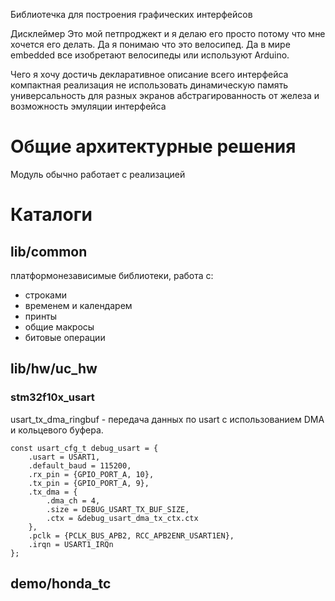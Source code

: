 Библиотечка для построения графических интерфейсов

Дисклеймер
Это мой петпроджект и я делаю его просто потому что мне хочется его делать. Да я понимаю что это велосипед. Да в мире embedded все изобретают велосипеды или используют Arduino.

Чего я хочу достичь
	декларативное описание всего интерфейса
	компактная реализация
	не использовать динамическую память
	универсальность для разных экранов
	абстрагированность от железа и возможность эмуляции интерфейса

# Общие архитектурные решения

Модуль обычно работает с реализацией



# Каталоги

## lib/common
платформонезависимые библиотеки, работа с:
* строками
* временем и календарем
* принты
* общие макросы
* битовые операции

## lib/hw/uc_hw
### stm32f10x_usart
usart_tx_dma_ringbuf - передача данных по usart с использованием DMA и кольцевого буфера.

```
const usart_cfg_t debug_usart = {
    .usart = USART1,
    .default_baud = 115200,
    .rx_pin = {GPIO_PORT_A, 10},
    .tx_pin = {GPIO_PORT_A, 9},
    .tx_dma = {
        .dma_ch = 4,
        .size = DEBUG_USART_TX_BUF_SIZE,
        .ctx = &debug_usart_dma_tx_ctx.ctx
    },
    .pclk = {PCLK_BUS_APB2, RCC_APB2ENR_USART1EN},
    .irqn = USART1_IRQn
};
```



## demo/honda_tc



